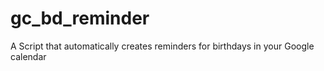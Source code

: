 # gc_bd_reminder
A Script that automatically creates reminders for birthdays in your Google calendar

